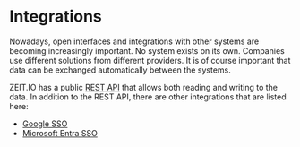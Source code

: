 # Integrations 

Nowadays, open interfaces and integrations with other systems are becoming increasingly important.
No system exists on its own.
Companies use different solutions from different providers.
It is of course important that data can be exchanged automatically between the systems.

ZEIT.IO has a public [REST API](https://zeit.io/api-docs/index.html) that allows both reading and writing to the data.
In addition to the REST API, there are other integrations that are listed here:

 - [Google SSO](./google.en.md)
 - [Microsoft Entra SSO](./microsoft.en.md)
